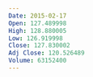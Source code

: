 ```yaml
---
Date: 2015-02-17
Open: 127.489998
High: 128.880005
Low: 126.919998
Close: 127.830002
Adj Close: 120.526489
Volume: 63152400
---
```

